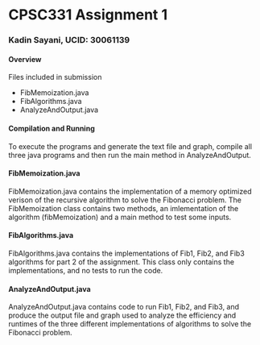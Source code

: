# CPSC331 Assignment 1

### Kadin Sayani, UCID: 30061139

#### Overview

Files included in submission

- FibMemoization.java
- FibAlgorithms.java
- AnalyzeAndOutput.java

#### Compilation and Running

To execute the programs and generate the text file and graph, compile all three java programs and then run the main method in AnalyzeAndOutput.

#### FibMemoization.java

FibMemoization.java contains the implementation of a memory optimized verison of the recursive algorithm to solve the Fibonacci problem. The FibMemoization class contains two methods, an imlementation of the algorithm (fibMemoization) and a main method to test some inputs.

#### FibAlgorithms.java

FibAlgorithms.java contains the implementations of Fib1, Fib2, and Fib3 algorithms for part 2 of the assignment. This class only contains the implementations, and no tests to run the code.

#### AnalyzeAndOutput.java

AnalyzeAndOutput.java contains code to run Fib1, Fib2, and Fib3, and produce the output file and graph used to analyze the efficiency and runtimes of the three different implementations of algorithms to solve the Fibonacci problem.
